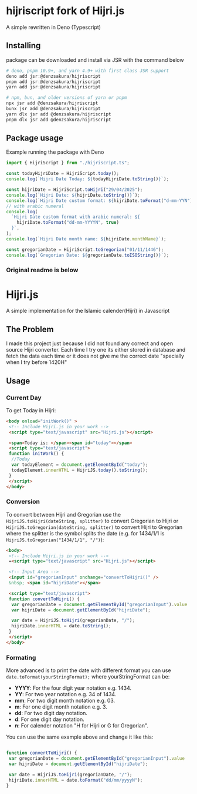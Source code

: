 
# hijriscript fork of Hijri.js

A simple rewritten in Deno (Typescript)

## Installing

package can be downloaded and install via JSR with the command below

```powershell
# deno, pnpm 10.9+, and yarn 4.9+ with first class JSR support
deno add jsr:@denzsakura/hijriscript
pnpm add jsr:@denzsakura/hijriscript
yarn add jsr:@denzsakura/hijriscript

# npm, bun, and older versions of yarn or pnpm
npx jsr add @denzsakura/hijriscript
bunx jsr add @denzsakura/hijriscript
yarn dlx jsr add @denzsakura/hijriscript
pnpm dlx jsr add @denzsakura/hijriscript
```

## Package usage

Example running the package with Deno

```typescript
import { HijriScript } from "./hijriscript.ts";

const todayHijriDate = HijriScript.today();
console.log(`Hijri Date Today: ${todayHijriDate.toString()}`);

const hijriDate = HijriScript.toHijri("29/04/2025");
console.log(`Hijri Date: ${hijriDate.toString()}`);
console.log(`Hijri Date custom format: ${hijriDate.toFormat("d-mm-YYN")}`);
// with arabic numeral
console.log(
  `Hijri Date custom format with arabic numeral: ${
    hijriDate.toFormat("dd-mm-YYYYN", true)
  }`,
);
console.log(`Hijri Date month name: ${hijriDate.monthName}`);

const gregorianDate = HijriScript.toGregorian("01/11/1446");
console.log(`Gregorian Date: ${gregorianDate.toISOString()}`);
```

### Original readme is below

# Hijri.js

A simple implementation for the Islamic calender(Hijri) in Javascript

## The Problem

I made this project just because I did not found any correct and open source Hijri converter. Each time I try one its either stored in database and fetch the data each time or it does not give me the correct date "specially when I try before 1420H"

## Usage

### Current Day

To get Today in Hijri:

```html
<body onload="initWork()" >
 <!-- Include Hijri.js in your work -->
 <script type="text/javascript" src="Hijri.js"></script>

 <span>Today is: </span><span id="today"></span>
 <script type="text/javascript">
 function initWork() {
  //Today
  var todayElement = document.getElementById("today");
  todayElement.innerHTML = HijriJS.today().toString();
 }
 </script>
</body>
```

### Conversion

To convert between Hijri and Gregorian use the ``HijriJS.toHijri(dateString, splitter)`` to convert Gregorian to Hijri
or ``HijriJS.toGregorian(dateString, splitter)``  to convert Hijri to Gregorian where the splitter is the symbol splits the date (e.g. for 1434/1/1 is ``HijriJS.toGregorian("1434/1/1", "/")``):

```html
<body>
 <!-- Include Hijri.js in your work -->
 =<script type="text/javascript" src="Hijri.js"></script>

 <!-- Input Area -->
 <input id="gregorianInput" onchange="convertToHijri()" />
 &nbsp; <span id="hijriDate"></span>

 <script type="text/javascript">
 function convertToHijri() {
  var gregorianDate = document.getElementById("gregorianInput").value
  var hijriDate = document.getElementById("hijriDate");

  var date = HijriJS.toHijri(gregorianDate, "/");
  hijriDate.innerHTML = date.toString();
 }
 </script>
</body>
```

### Formating

More advanced is to print the date with different format you can use ``date.toFormat(yourStringFormat);`` where yourStringFormat can be:

- **YYYY**: For the four digit year notation e.g. 1434.
- **YY**: For two year notation e.g. 34 of 1434.
- **mm**: For two digit month notation e.g. 03.
- **m**: For one digit month notation e.g. 3.
- **dd**: For two digit day notation.
- **d**: For one digit day notation.
- **n**: For calender notation "H for Hijri or G for Gregorian".

You can use the same example above and change it like this:

```javascript

function convertToHijri() {
 var gregorianDate = document.getElementById("gregorianInput").value
 var hijriDate = document.getElementById("hijriDate");

 var date = HijriJS.toHijri(gregorianDate, "/");
 hijriDate.innerHTML = date.toFormat("dd/mm/yyyyN");
}

```
